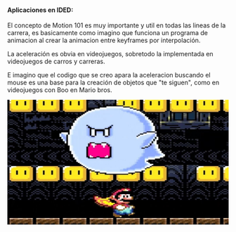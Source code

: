 
#### Aplicaciones en IDED:


El concepto de Motion 101 es muy importante y util en todas las lineas de la carrera, es basicamente como imagino que funciona un programa de animacion al crear la animacion entre keyframes por interpolación.


La aceleración es obvia en videojuegos, sobretodo la implementada en videojuegos de carros y carreras.


E imagino que el codigo que se creo apara la aceleracion buscando el mouse es una base para la creación de objetos que "te siguen", como en videojuegos con Boo en Mario bros.


![buuuu](../../../../assets/buu.jpg)

